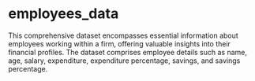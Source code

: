 # employees_data
This comprehensive dataset encompasses essential information about employees working within a firm, offering valuable insights into their financial profiles. The dataset comprises employee details such as name, age, salary, expenditure, expenditure percentage, savings, and savings percentage.
